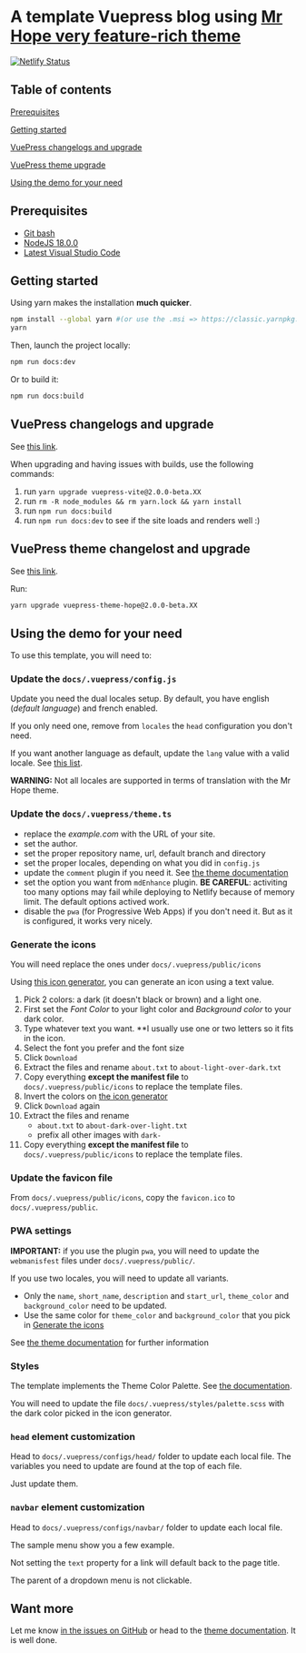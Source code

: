 # A template Vuepress blog using [Mr Hope very feature-rich theme](https://theme-hope.vuejs.press/)

[![Netlify Status](https://api.netlify.com/api/v1/badges/aabaf9be-15b0-4ddc-9944-be4c7aff5057/deploy-status)](https://app.netlify.com/sites/template-vuepress-next/deploys)

## Table of contents

[Prerequisites](#prerequisites)

[Getting started](#getting-started)

[VuePress changelogs and upgrade](#vuepress-changelogs-and-upgrade)

[VuePress theme upgrade](#vuepress-theme-changelost-and-upgrade)

[Using the demo for your need]()

## Prerequisites

- [Git bash](https://git-scm.com/downloads)
- [NodeJS 18.0.0](https://nodejs.org/en/blog/release/v16.13.1/)
- [Latest Visual Studio Code](https://code.visualstudio.com/download)

## Getting started

Using yarn makes the installation **much quicker**.

```sh
npm install --global yarn #(or use the .msi => https://classic.yarnpkg.com/lang/en/docs/install/#windows-stable)
yarn
```

Then, launch the project locally:

```sh
npm run docs:dev
```

Or to build it:

```sh
npm run docs:build
```

## VuePress changelogs and upgrade

See [this link](https://github.com/vuepress/vuepress-next/blob/main/CHANGELOG.md).

When upgrading and having issues with builds, use the following commands:

1. run `yarn upgrade vuepress-vite@2.0.0-beta.XX`
2. run `rm -R node_modules && rm yarn.lock && yarn install`
3. run `npm run docs:build`
4. run `npm run docs:dev` to see if the site loads and renders well :)

## VuePress theme changelost and upgrade

See [this link](https://github.com/vuepress-theme-hope/vuepress-theme-hope/releases).

Run:

```sh
yarn upgrade vuepress-theme-hope@2.0.0-beta.XX
```

## Using the demo for your need

To use this template, you will need to:

### Update the `docs/.vuepress/config.js`

Update you need the dual locales setup.
By default, you have english (_default language_) and french enabled.

If you only need one, remove from `locales` the `head` configuration you don't need.

If you want another language as default, update the `lang` value with a valid locale. See [this list](https://www.fincher.org/Utilities/CountryLanguageList.shtml).

**WARNING:** Not all locales are supported in terms of translation with the Mr Hope theme.

### Update the `docs/.vuepress/theme.ts`

- replace the _example.com_ with the URL of your site.
- set the author.
- set the proper repository name, url, default branch and directory
- set the proper locales, depending on what you did in `config.js`
- update the `comment` plugin if you need it. See [the theme documentation](https://theme-hope.vuejs.press/guide/feature/comment.html#comment-provider)
- set the option you want from `mdEnhance` plugin. **BE CAREFUL**: activiting too many options may fail while deploying to Netlify because of memory limit. The default options actived work.
- disable the `pwa` (for Progressive Web Apps) if you don't need it. But as it is configured, it works very nicely.

### Generate the icons

You will need replace the ones under `docs/.vuepress/public/icons`

Using [this icon generator](https://favicon.io/favicon-generator/), you can generate an icon using a text value.

1. Pick 2 colors: a dark (it doesn't black or brown) and a light one.
2. First set the _Font Color_ to your light color and _Background color_ to your dark color.
3. Type whatever text you want. \*\*I usually use one or two letters so it fits in the icon.
4. Select the font you prefer and the font size
5. Click `Download`
6. Extract the files and rename `about.txt` to `about-light-over-dark.txt`
7. Copy everything **except the manifest file** to `docs/.vuepress/public/icons` to replace the template files.
8. Invert the colors on [the icon generator](https://favicon.io/favicon-generator/)
9. Click `Download` again
10. Extract the files and rename
    - `about.txt` to `about-dark-over-light.txt`
    - prefix all other images with `dark-`
11. Copy everything **except the manifest file** to `docs/.vuepress/public/icons` to replace the template files.

### Update the favicon file

From `docs/.vuepress/public/icons`, copy the `favicon.ico` to `docs/.vuepress/public`.

### PWA settings

**IMPORTANT:** if you use the plugin `pwa`, you will need to update the `webmanisfest` files under `docs/.vuepress/public/`.

If you use two locales, you will need to update all variants.

- Only the `name`, `short_name`, `description` and `start_url`, `theme_color` and `background_color` need to be updated.
- Use the same color for `theme_color` and `background_color` that you pick in [Generate the icons](#generate-the-icons)

See [the theme documentation](https://theme-hope.vuejs.press/guide/advanced/pwa.html#further-reading) for further information

### Styles

The template implements the Theme Color Palette. See [the documentation](https://theme-hope.vuejs.press/guide/interface/theme-color.html#setting-default-theme-color).

You will need to update the file `docs/.vuepress/styles/palette.scss` with the dark color picked in the icon generator.

### `head` element customization

Head to `docs/.vuepress/configs/head/` folder to update each local file. The variables you need to update are found at the top of each file.

Just update them.

### `navbar` element customization

Head to `docs/.vuepress/configs/navbar/` folder to update each local file.

The sample menu show you a few example.

Not setting the `text` property for a link will default back to the page title.

The parent of a dropdown menu is not clickable.

## Want more

Let me know [in the issues on GitHub](https://github.com/Puzzlout/TemplateVuepress/issues) or head to the [theme documentation](https://theme-hope.vuejs.press/). It is well done.
